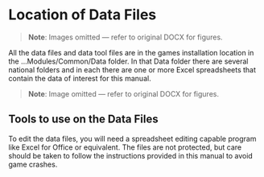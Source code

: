# Location of Data Files

> **Note**: Images omitted — refer to original DOCX for figures.


All the data files and data tool files are in the games installation location in the \.\.\.Modules/Common/Data folder\. In that Data folder there are several national folders and in each there are one or more Excel spreadsheets that contain the data of interest for this manual\. 

> **Note**: Image omitted — refer to original DOCX for figures.



## Tools to use on the Data Files

To edit the data files, you will need a spreadsheet editing capable program like Excel for Office or equivalent\. The files are not protected, but care should be taken to follow the instructions provided in this manual to avoid game crashes\.

